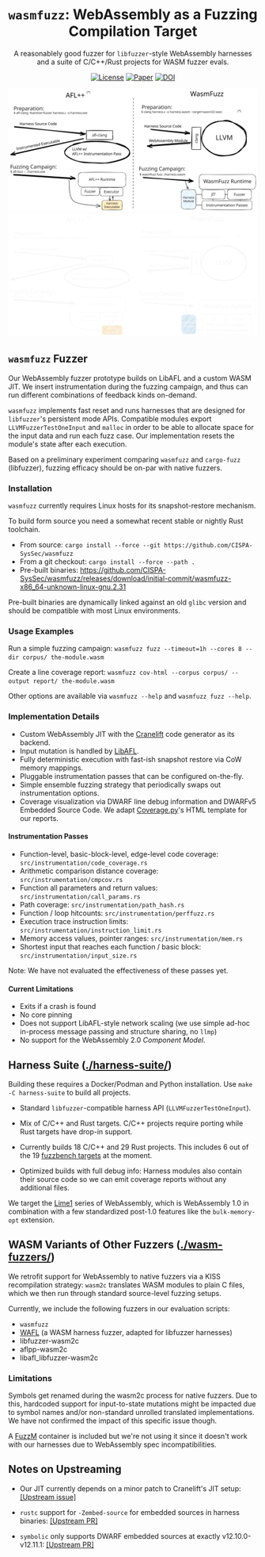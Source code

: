 <div align="center">
  <h1><code>wasmfuzz</code>: WebAssembly as a Fuzzing Compilation Target</h1>

  <p>A reasonablely good fuzzer for <code>libfuzzer</code>-style WebAssembly harnesses <br/>
    and a suite of C/C++/Rust projects for WASM fuzzer evals.</p>

  <p>

[![License](https://img.shields.io/github/license/cispa-syssec/wasmfuzz)](./LICENSE-APACHE)
[![Paper](https://img.shields.io/badge/paper-pdf-brightgreen)](./assets/isstaws24fuzzingmain-p5-p-30a9e696b6-80430-final.pdf)
[![DOI](https://img.shields.io/badge/doi-10.1145/3678722.3685531-blue)](https://doi.org/10.1145/3678722.3685531)
    
  </p>
</div>

![Overview Sketch](./assets/afl++-vs-wasmfuzz.svg#gh-light-mode-only)
![Overview Sketch](./assets/afl++-vs-wasmfuzz-dark.svg#gh-dark-mode-only)


## `wasmfuzz` Fuzzer

Our WebAssembly fuzzer prototype builds on LibAFL and a custom WASM JIT.
We insert instrumentation during the fuzzing campaign, and thus can run different combinations of feedback kinds on-demand.

`wasmfuzz` implements fast reset and runs harnesses that are designed for `libfuzzer`'s persistent mode APIs.
Compatible modules export `LLVMFuzzerTestOneInput` and `malloc` in order to be able to allocate space for the input data and run each fuzz case. Our implementation resets the module's state after each execution.

Based on a preliminary experiment comparing `wasmfuzz` and `cargo-fuzz` (libfuzzer), fuzzing efficacy should be on-par with native fuzzers.

### Installation

`wasmfuzz` currently requires Linux hosts for its snapshot-restore mechanism.

To build form source you need a somewhat recent stable or nightly Rust toolchain.

- From source: `cargo install --force --git https://github.com/CISPA-SysSec/wasmfuzz`
- From a git checkout: `cargo install --force --path .`
- Pre-built binaries: https://github.com/CISPA-SysSec/wasmfuzz/releases/download/initial-commit/wasmfuzz-x86_64-unknown-linux-gnu.2.31

Pre-built binaries are dynamically linked against an old `glibc` version and should be compatible with most Linux environments.


### Usage Examples

Run a simple fuzzing campaign:
`wasmfuzz fuzz --timeout=1h --cores 8 --dir corpus/ the-module.wasm`

Create a line coverage report:
`wasmfuzz cov-html --corpus corpus/ --output report/ the-module.wasm`

Other options are available via `wasmfuzz --help` and `wasmfuzz fuzz --help`.


### Implementation Details

- Custom WebAssembly JIT with the [Cranelift](https://cranelift.dev/) code generator as its backend.
- Input mutation is handled by [LibAFL](https://crates.io/crates/libafl).
- Fully deterministic execution with fast-ish snapshot restore via CoW memory mappings.
- Pluggable instrumentation passes that can be configured on-the-fly.
- Simple ensemble fuzzing strategy that periodically swaps out instrumentation options.
- Coverage visualization via DWARF line debug information and DWARFv5 Embedded Source Code. We adapt [Coverage.py](https://github.com/nedbat/coveragepy)'s HTML template for our reports.

#### Instrumentation Passes

- Function-level, basic-block-level, edge-level code coverage: `src/instrumentation/code_coverage.rs`
- Arithmetic comparison distance coverage: `src/instrumentation/cmpcov.rs`
- Function all parameters and return values: `src/instrumentation/call_params.rs`
- Path coverage: `src/instrumentation/path_hash.rs`
- Function / loop hitcounts: `src/instrumentation/perffuzz.rs`
- Execution trace instruction limits: `src/instrumentation/instruction_limit.rs`
- Memory access values, pointer ranges: `src/instrumentation/mem.rs`
- Shortest input that reaches each function / basic block: `src/instrumentation/input_size.rs`

Note: We have not evaluated the effectiveness of these passes yet.

#### Current Limitations

- Exits if a crash is found
- No core pinning
- Does not support LibAFL-style network scaling (we use simple ad-hoc in-process message passing and structure sharing, no `llmp`)
- No support for the WebAssembly 2.0 _Component Model_.

## Harness Suite ([./harness-suite/](./harness-suite/))

Building these requires a Docker/Podman and Python installation. Use `make -C harness-suite` to build all projects.

- Standard `libfuzzer`-compatible harness API (`LLVMFuzzerTestOneInput`).

- Mix of C/C++ and Rust targets. C/C++ projects require porting while Rust targets have drop-in support.

- Currently builds 18 C/C++ and 29 Rust projects. This includes 6 out of the 19 [fuzzbench targets](https://github.com/google/fuzzbench/tree/e72f5bb91bfafd98752fff29e3a961494b85a321/benchmarks) at the moment.

- Optimized builds with full debug info: Harness modules also contain their source code so we can emit coverage reports without any additional files.

We target the [Lime1](https://github.com/WebAssembly/tool-conventions/blob/main/Lime.md#lime1) series of WebAssembly, which is WebAssembly 1.0 in combination with a few standardized post-1.0 features like the `bulk-memory-opt` extension.


## WASM Variants of Other Fuzzers ([./wasm-fuzzers/](./wasm-fuzzers/))

We retrofit support for WebAssembly to native fuzzers via a KISS recompilation strategy:
`wasm2c` translates WASM modules to plain C files, which we then run through standard source-level fuzzing setups.

Currently, we include the following fuzzers in our evaluation scripts:
- `wasmfuzz`
- [WAFL](https://github.com/fgsect/WAFL) (a WASM harness fuzzer, adapted for libfuzzer harnesses)
- libfuzzer-wasm2c
- aflpp-wasm2c
- libafl\_libfuzzer-wasm2c

### Limitations

Symbols get renamed during the wasm2c process for native fuzzers. Due to this, hardcoded support for input-to-state mutations might be impacted due to symbol names and/or non-standard unrolled translated implementations.
We have not confirmed the impact of this specific issue though.

A [FuzzM](https://github.com/fuzzm/fuzzm-project) container is included but we're not using it since it doesn't work with our harnesses due to WebAssembly spec incompatibilities.


## Notes on Upstreaming

- Our JIT currently depends on a minor patch to Cranelift's JIT setup: [[Upstream issue]](https://github.com/bytecodealliance/wasmtime/issues/4000)

- `rustc` support for `-Zembed-source` for embedded sources in harness binaries: [[Upstream PR]](https://github.com/rust-lang/rust/pull/126985)

- `symbolic` only supports DWARF embedded sources at exactly v12.10.0-v12.11.1: [[Upstream PR]](https://github.com/getsentry/symbolic/pull/849)

